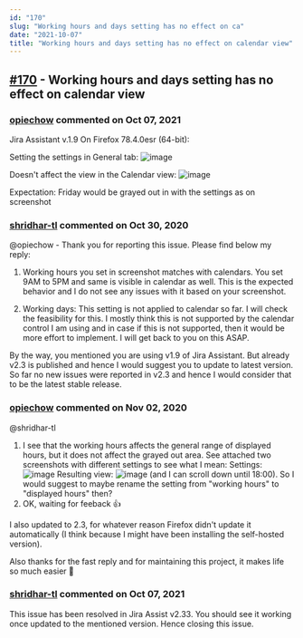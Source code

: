 ```yaml
---
id: "170"
slug: "Working hours and days setting has no effect on ca"
date: "2021-10-07"
title: "Working hours and days setting has no effect on calendar view"
---
```



## [#170](https://github.com/shridhar-tl/jira-assistant/issues/170) - Working hours and days setting has no effect on calendar view

### [opiechow](https://github.com/opiechow) commented on Oct 07, 2021

Jira Assistant v.1.9
On Firefox 78.4.0esr (64-bit):

Setting the settings in General tab:
![image](https://user-images.githubusercontent.com/12622836/97328564-71d62800-1876-11eb-8b9a-205db488af7c.png)

Doesn't affect the view in the Calendar view:
![image](https://user-images.githubusercontent.com/12622836/97328700-929e7d80-1876-11eb-9221-855b5b3ba7e6.png)

Expectation:
Friday would be grayed out in with the settings as on screenshot

### [shridhar-tl](https://github.com/shridhar-tl) commented on Oct 30, 2020

@opiechow - Thank you for reporting this issue. Please find below my reply:

1) Working hours you set in screenshot matches with calendars. You set 9AM to 5PM and same is visible in calendar as well. This is the expected behavior and I do not see any issues with it based on your screenshot.

2) Working days: This setting is not applied to calendar so far. I will check the feasibility for this. I mostly think this is not supported by the calendar control I am using and in case if this is not supported, then it would be more effort to implement. I will get back to you on this ASAP.

By the way, you mentioned you are using v1.9 of Jira Assistant. But already v2.3 is published and hence I would suggest you to update to latest version. So far no new issues were reported in v2.3 and hence I would consider that to be the latest stable release.

### [opiechow](https://github.com/opiechow) commented on Nov 02, 2020

@shridhar-tl 

1. I see that the working hours affects the general range of displayed hours, but it does not affect the grayed out area. See attached two screenshots with different settings to see what I mean:
Settings:
![image](https://user-images.githubusercontent.com/12622836/97882876-6e361b80-1d24-11eb-95c3-89295a3cf553.png)
Resulting view:
![image](https://user-images.githubusercontent.com/12622836/97882973-8dcd4400-1d24-11eb-8701-26110b700f96.png)
(and I can scroll down until 18:00).
So I would suggest to maybe rename the setting from "working hours" to "displayed hours" then?
2. OK, waiting for feeback :+1: 

I also updated to 2.3, for whatever reason Firefox didn't update it automatically (I think because I might have been installing the self-hosted version).

Also thanks for the fast reply and for maintaining this project, it makes life so much easier :1st_place_medal: 

### [shridhar-tl](https://github.com/shridhar-tl) commented on Oct 07, 2021

This issue has been resolved in Jira Assist v2.33. You should see it working once updated to the mentioned version. Hence closing this issue.
